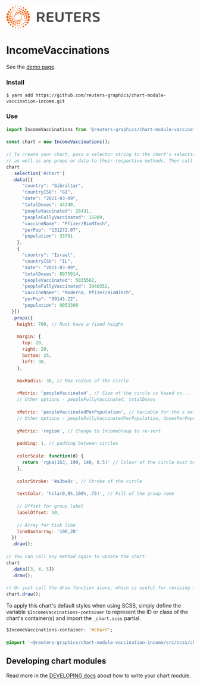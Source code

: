 ![](./badge.svg)

# IncomeVaccinations

See the [demo page](https://reuters-graphics.github.io/chart-module-vaccination-income/).

### Install

```
$ yarn add https://github.com/reuters-graphics/chart-module-vaccination-income.git
```

### Use

```javascript
import IncomeVaccinations from '@reuters-graphics/chart-module-vaccination-income';

const chart = new IncomeVaccinations();

// To create your chart, pass a selector string to the chart's selection method,
// as well as any props or data to their respective methods. Then call draw.
chart
  .selection('#chart')
  .data([{
      "country": "Gibraltar",
      "countryISO": "GI",
      "date": "2021-03-09",
      "totalDoses": 44240,
      "peopleVaccinated": 28431,
      "peopleFullyVaccinated": 15809,
      "vaccineName": "Pfizer/BioNTech",
      "perPop": "131272.07",
      "population": 33701
    },
    {
      "country": "Israel",
      "countryISO": "IL",
      "date": "2021-03-09",
      "totalDoses": 8975914,
      "peopleVaccinated": 5035562,
      "peopleFullyVaccinated": 3940352,
      "vaccineName": "Moderna, Pfizer/BioNTech",
      "perPop": "99145.22",
      "population": 9053300
  }])
  .props({ 
    height: 700, // Must have a fixed height

    margin: {
      top: 20,
      right: 20,
      bottom: 25,
      left: 30,
    }, 

    maxRadius: 30, // Max radius of the circle

    rMetric: 'peopleVaccinated', // Size of the circle is based on...
    // Other options - peopleFullyVaccinated, totalDoses

    xMetric: 'peopleVaccinatedPerPopulation', // Variable for the x axis
    // Other options - peopleFullyVaccinatedPerPopulation, dosesPerPopulation

    yMetric: 'region', // Change to IncomeGroup to re-sort

    padding: 1, // padding between circles

    colorScale: function(d) {
      return 'rgba(163, 190, 140, 0.5)' // Colour of the circle must be a function. Placed in case tomorrow we want a colour scale.
    },

    colorStroke: '#a3be8c', // Stroke of the circle

    textColor: 'hsla(0,0%,100%,.75)', // Fill of the group name

    // Offset for group label
    labelOffset: 10,

    // Array for tick line
    lineDasharray: '100,20'
  })
  .draw();

// You can call any method again to update the chart.
chart
  .data([3, 4, 5])
  .draw();

// Or just call the draw function alone, which is useful for resizing the chart.
chart.draw();
```

To apply this chart's default styles when using SCSS, simply define the variable `$IncomeVaccinations-container` to represent the ID or class of the chart's container(s) and import the `_chart.scss` partial.

```CSS
$IncomeVaccinations-container: '#chart';

@import '~@reuters-graphics/chart-module-vaccination-income/src/scss/chart';
```

## Developing chart modules

Read more in the [DEVELOPING docs](./DEVELOPING.md) about how to write your chart module.
